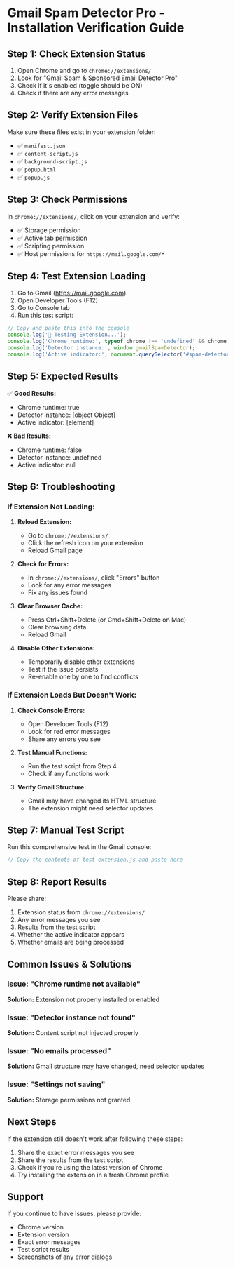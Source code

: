 # Gmail Spam Detector Pro - Installation Verification Guide

## Step 1: Check Extension Status

1. Open Chrome and go to `chrome://extensions/`
2. Look for "Gmail Spam & Sponsored Email Detector Pro"
3. Check if it's enabled (toggle should be ON)
4. Check if there are any error messages

## Step 2: Verify Extension Files

Make sure these files exist in your extension folder:
- ✅ `manifest.json`
- ✅ `content-script.js`
- ✅ `background-script.js`
- ✅ `popup.html`
- ✅ `popup.js`

## Step 3: Check Permissions

In `chrome://extensions/`, click on your extension and verify:
- ✅ Storage permission
- ✅ Active tab permission
- ✅ Scripting permission
- ✅ Host permissions for `https://mail.google.com/*`

## Step 4: Test Extension Loading

1. Go to Gmail (https://mail.google.com)
2. Open Developer Tools (F12)
3. Go to Console tab
4. Run this test script:

```javascript
// Copy and paste this into the console
console.log('🧪 Testing Extension...');
console.log('Chrome runtime:', typeof chrome !== 'undefined' && chrome.runtime);
console.log('Detector instance:', window.gmailSpamDetector);
console.log('Active indicator:', document.querySelector('#spam-detector-indicator'));
```

## Step 5: Expected Results

✅ **Good Results:**
- Chrome runtime: true
- Detector instance: [object Object]
- Active indicator: [element]

❌ **Bad Results:**
- Chrome runtime: false
- Detector instance: undefined
- Active indicator: null

## Step 6: Troubleshooting

### If Extension Not Loading:

1. **Reload Extension:**
   - Go to `chrome://extensions/`
   - Click the refresh icon on your extension
   - Reload Gmail page

2. **Check for Errors:**
   - In `chrome://extensions/`, click "Errors" button
   - Look for any error messages
   - Fix any issues found

3. **Clear Browser Cache:**
   - Press Ctrl+Shift+Delete (or Cmd+Shift+Delete on Mac)
   - Clear browsing data
   - Reload Gmail

4. **Disable Other Extensions:**
   - Temporarily disable other extensions
   - Test if the issue persists
   - Re-enable one by one to find conflicts

### If Extension Loads But Doesn't Work:

1. **Check Console Errors:**
   - Open Developer Tools (F12)
   - Look for red error messages
   - Share any errors you see

2. **Test Manual Functions:**
   - Run the test script from Step 4
   - Check if any functions work

3. **Verify Gmail Structure:**
   - Gmail may have changed its HTML structure
   - The extension might need selector updates

## Step 7: Manual Test Script

Run this comprehensive test in the Gmail console:

```javascript
// Copy the contents of test-extension.js and paste here
```

## Step 8: Report Results

Please share:
1. Extension status from `chrome://extensions/`
2. Any error messages you see
3. Results from the test script
4. Whether the active indicator appears
5. Whether emails are being processed

## Common Issues & Solutions

### Issue: "Chrome runtime not available"
**Solution:** Extension not properly installed or enabled

### Issue: "Detector instance not found"
**Solution:** Content script not injected properly

### Issue: "No emails processed"
**Solution:** Gmail structure may have changed, need selector updates

### Issue: "Settings not saving"
**Solution:** Storage permissions not granted

## Next Steps

If the extension still doesn't work after following these steps:

1. Share the exact error messages you see
2. Share the results from the test script
3. Check if you're using the latest version of Chrome
4. Try installing the extension in a fresh Chrome profile

## Support

If you continue to have issues, please provide:
- Chrome version
- Extension version
- Exact error messages
- Test script results
- Screenshots of any error dialogs 